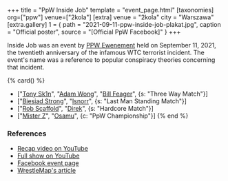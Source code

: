 +++
title = "PpW Inside Job"
template = "event_page.html"
[taxonomies]
org=["ppw"]
venue=["2kola"]
[extra]
venue = "2kola"
city = "Warszawa"
[extra.gallery]
1 = { path = "2021-09-11-ppw-inside-job-plakat.jpg", caption = "Official poster", source = "[Official PpW Facebook]" }
+++

Inside Job was an event by [PPW Ewenement](@/o/ppw.md) held on September 11, 2021, the twentieth anniversary of the infamous WTC terrorist incident. The event's name was a reference to popular conspiracy theories concerning that incident.

{% card() %}
- ["[Tony Sk1n](@/w/tony-sk1n.md)", "[Adam Wong](@/w/adam-wong.md)", "[Bill Feager](@/w/feager.md)",
  {s: "Three Way Match"}]
- ["[Biesiad Strong](@/w/biesiad.md)", "[Isnorr](@/w/isnorr.md)", {s: "Last Man Standing
      Match"}]
- ["[Rob Scaffold](@/w/rob-scaffold.md)", "[Direk](@/w/direk.md)", {s: "Hardcore Match"}]
- ["[Mister Z](@/w/mister-z.md)", "[Osamu](@/w/osamu.md)", {c: "PpW Championship"}]
{% end %}

### References

* [Recap video on YouTube](https://www.youtube.com/watch?v=HPaT6sWDnfM)
* [Full show on YouTube](https://www.youtube.com/watch?v=_PXqj9uuZLg)
* [Facebook event page](https://www.facebook.com/events/548066229675271/)
* [WrestleMap's article](https://www.wrestlemap.com/news/7oo8taw1btavbz38pvzubzazrvz6re)
